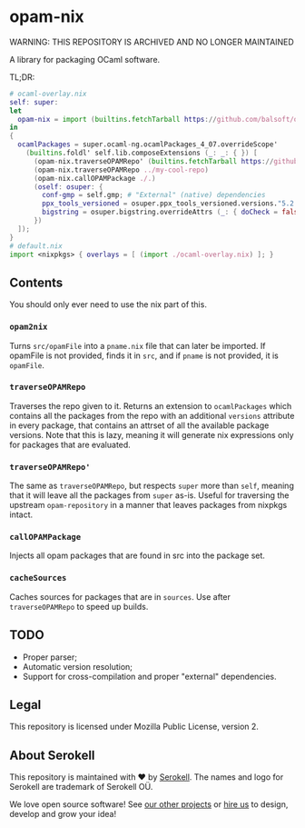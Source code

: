 <!--
   - SPDX-FileCopyrightText: 2020 Serokell <https://serokell.io/>
   -
   - SPDX-License-Identifier: MPL-2.0
   -->

# opam-nix

WARNING: THIS REPOSITORY IS ARCHIVED AND NO LONGER MAINTAINED

A library for packaging OCaml software.

TL;DR:
```nix
# ocaml-overlay.nix
self: super:
let
  opam-nix = import (builtins.fetchTarball https://github.com/balsoft/opam-nix/archive/master.tar.gz) self.buildPackages;
in
{
  ocamlPackages = super.ocaml-ng.ocamlPackages_4_07.overrideScope'
    (builtins.foldl' self.lib.composeExtensions (_: _: { }) [
      (opam-nix.traverseOPAMRepo' (builtins.fetchTarball https://github.com/ocaml/opam-repository/archive/master.tar.gz))
      (opam-nix.traverseOPAMRepo ../my-cool-repo)
      (opam-nix.callOPAMPackage ./.)
      (oself: osuper: {
        conf-gmp = self.gmp; # "External" (native) dependencies
        ppx_tools_versioned = osuper.ppx_tools_versioned.versions."5.2.3"; # Force a version
        bigstring = osuper.bigstring.overrideAttrs (_: { doCheck = false; }); # Disable tests
      })
  ]);
}
# default.nix
import <nixpkgs> { overlays = [ (import ./ocaml-overlay.nix) ]; }
```

## Contents

You should only ever need to use the nix part of this.

### `opam2nix`

Turns `src/opamFile` into a `pname.nix` file that can later be imported. If opamFile is not provided, finds it in `src`, and if `pname` is not provided, it is `opamFile`.

### `traverseOPAMRepo`

Traverses the repo given to it. Returns an extension to `ocamlPackages` which contains all the packages from the repo with an additional `versions` attribute in every package, that contains an attrset of all the available package versions. Note that this is lazy, meaning it will generate nix expressions only for packages that are evaluated.

### `traverseOPAMRepo'`

The same as `traverseOPAMRepo`, but respects `super` more than `self`, meaning that it will leave all the packages from `super` as-is. Useful for traversing the upstream `opam-repository` in a manner that leaves packages from nixpkgs intact.

### `callOPAMPackage`

Injects all opam packages that are found in src into the package set.

### `cacheSources`

Caches sources for packages that are in `sources`. Use after `traverseOPAMRepo` to speed up builds.

## TODO

- Proper parser;
- Automatic version resolution;
- Support for cross-compilation and proper "external" dependencies.

## Legal

This repository is licensed under Mozilla Public License, version 2.

## About Serokell

This repository is maintained with ❤️ by [Serokell](https://serokell.io/).
The names and logo for Serokell are trademark of Serokell OÜ.

We love open source software! See [our other projects](https://serokell.io/community?utm_source=github) or [hire us](https://serokell.io/hire-us?utm_source=github) to design, develop and grow your idea!

